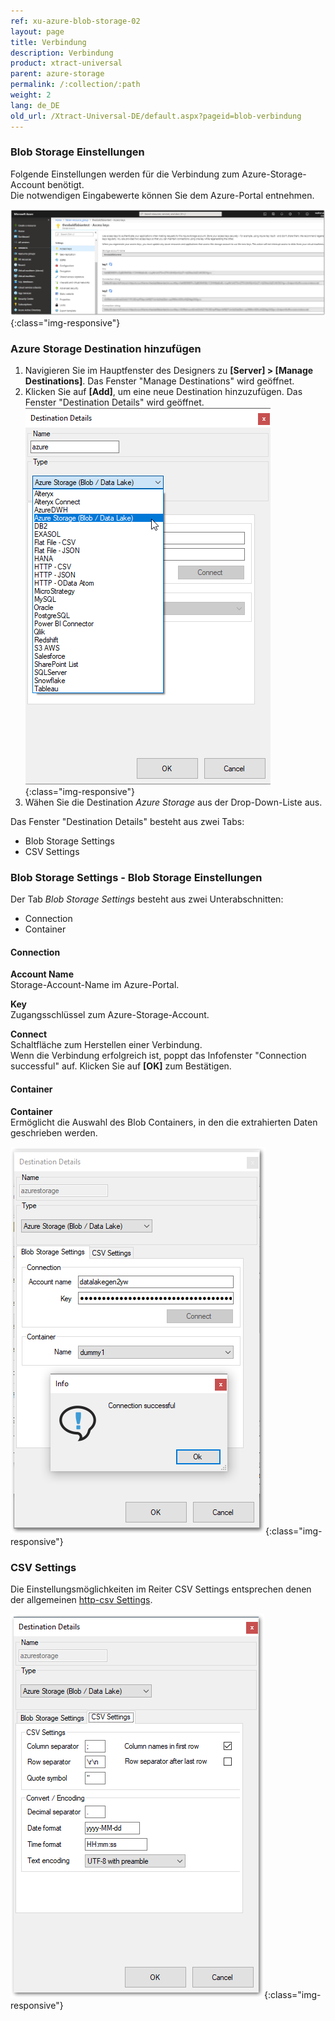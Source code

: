 ```yaml
---
ref: xu-azure-blob-storage-02
layout: page
title: Verbindung
description: Verbindung
product: xtract-universal
parent: azure-storage
permalink: /:collection/:path
weight: 2
lang: de_DE
old_url: /Xtract-Universal-DE/default.aspx?pageid=blob-verbindung
---
```


### Blob Storage Einstellungen

Folgende Einstellungen werden für die Verbindung zum Azure-Storage-Account benötigt.  
Die notwendigen Eingabewerte können Sie dem Azure-Portal entnehmen.

![azure-blob-access-keys](/img/content/azure-blob-access-keys.png){:class="img-responsive"}

### Azure Storage Destination hinzufügen
1. Navigieren Sie im Hauptfenster des Designers zu **[Server] > [Manage Destinations]**. Das Fenster "Manage Destinations" wird geöffnet.
2. Klicken Sie auf **[Add]**, um eine neue Destination hinzuzufügen. Das Fenster "Destination Details" wird geöffnet.
![XU_azure_Destination](/img/content/xu/azure_destination-det.png){:class="img-responsive"}
3. Wähen Sie die Destination *Azure Storage* aus der Drop-Down-Liste aus.

Das Fenster "Destination Details" besteht aus zwei Tabs:
- Blob Storage Settings
- CSV Settings

### Blob Storage Settings -  Blob Storage Einstellungen
Der Tab *Blob Storage Settings* besteht aus zwei Unterabschnitten:
- Connection 
- Container

#### Connection
**Account Name**<br>
Storage-Account-Name im Azure-Portal.

**Key**<br>
Zugangsschlüssel zum Azure-Storage-Account.  

**Connect**<br>
Schaltfläche zum Herstellen einer Verbindung.<br>
Wenn die Verbindung erfolgreich ist, poppt das Infofenster "Connection successful" auf. Klicken Sie auf **[OK]** zum Bestätigen.

#### Container
**Container**<br>
Ermöglicht die Auswahl des Blob Containers, in den die extrahierten Daten geschrieben werden.

![xu-azure-blob-con-01](/img/content/xu-azure-blob-con-01_.png){:class="img-responsive"}

### CSV Settings

Die Einstellungsmöglichkeiten im Reiter CSV Settings entsprechen denen der allgemeinen [http-csv Settings](../csv-via-http).

![azure_blob_destination_settings_csv_settings](/img/content/xu-azure-blob-con-04.png){:class="img-responsive"}

 
